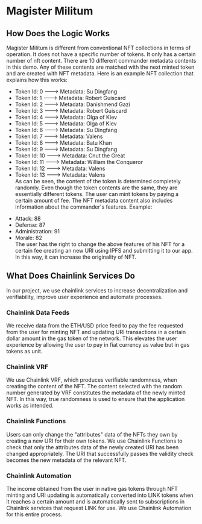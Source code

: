 # Magister Militum

## How Does the Logic Works

Magister Militum is different from conventional NFT collections in terms of operation. It does not have a specific number of tokens. It only has a certain number of nft content. There are 10 different commander metadata contents in this demo. Any of these contents are matched with the next minted token and are created with NFT metadata. Here is an example NFT collection that explains how this works:
- Token Id: 0 ---> Metadata: Su Dingfang
- Token Id: 1 ---> Metadata: Robert Guiscard
- Token Id: 2 ---> Metadata: Danishmend Gazi
- Token Id: 3 ---> Metadata: Robert Guiscard
- Token Id: 4 ---> Metadata: Olga of Kiev
- Token Id: 5 ---> Metadata: Olga of Kiev
- Token Id: 6 ---> Metadata: Su Dingfang
- Token Id: 7 ---> Metadata: Valens
- Token Id: 8 ---> Metadata: Batu Khan
- Token Id: 9 ---> Metadata: Su Dingfang
- Token Id: 10 ---> Metadata: Cnut the Great
- Token Id: 11 ---> Metadata: William the Conqueror
- Token Id: 12 ---> Metadata: Valens
- Token Id: 13 ---> Metadata: Valens <br>
As can be seen, the content of the token is determined completely randomly. Even though the token contents are the same, they are essentially different tokens. The user can mint tokens by paying a certain amount of fee. The NFT metadata content also includes information about the commander's features. Example:
* Attack: 88
* Defense: 87
* Administration: 91
* Morale: 82 <br>
The user has the right to change the above features of his NFT for a certain fee creating an new URI using IPFS and submitting it to our app. In this way, it can increase the originality of NFT.

## What Does Chainlink Services Do

In our project, we use chainlink services to increase decentralization and verifiability, improve user experience and automate processes.

### Chainlink Data Feeds

We receive data from the ETH/USD price feed to pay the fee requested from the user for minting NFT and updating URI transactions in a certain dollar amount in the gas token of the network. This elevates the user experience by allowing the user to pay in fiat currency as value but in gas tokens as unit.

### Chainlink VRF

We use Chainlink VRF, which produces verifiable randomness, when creating the content of the NFT. The content selected with the random number generated by VRF constitutes the metadata of the newly minted NFT. In this way, true randomness is used to ensure that the application works as intended.

### Chainlink Functions

Users can only change the "attributes" data of the NFTs they own by creating a new URI for their own tokens. We use Chainlink Functions to check that only the attributes data of the newly created URI has been changed appropriately. The URI that successfully passes the validity check becomes the new metadata of the relevant NFT.

### Chainlink Automation

The income obtained from the user in native gas tokens through NFT minting and URI updating is automatically converted into LINK tokens when it reaches a certain amount and is automatically sent to subscriptions in Chainlink services that request LINK for use. We use Chainlink Automation for this entire process.
